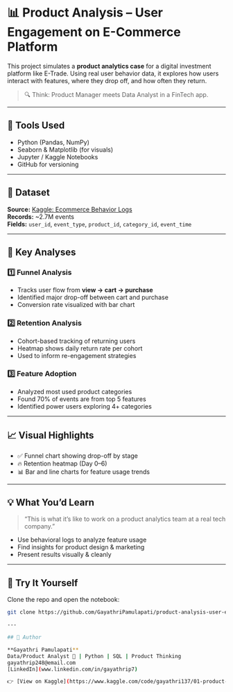 # 📊 Product Analysis – User Engagement on E-Commerce Platform

This project simulates a **product analytics case** for a digital investment platform like E-Trade. Using real user behavior data, it explores how users interact with features, where they drop off, and how often they return.

> 🔍 Think: Product Manager meets Data Analyst in a FinTech app.

---

## 🔧 Tools Used
- Python (Pandas, NumPy)
- Seaborn & Matplotlib (for visuals)
- Jupyter / Kaggle Notebooks
- GitHub for versioning

---

## 📁 Dataset
**Source:** [Kaggle: Ecommerce Behavior Logs](https://www.kaggle.com/datasets/mkechinov/ecommerce-behavior-data-from-multi-category-store)  
**Records:** ~2.7M events  
**Fields:** `user_id`, `event_type`, `product_id`, `category_id`, `event_time`

---

## 🧠 Key Analyses

### 1️⃣ Funnel Analysis
- Tracks user flow from **view → cart → purchase**
- Identified major drop-off between cart and purchase
- Conversion rate visualized with bar chart

### 2️⃣ Retention Analysis
- Cohort-based tracking of returning users
- Heatmap shows daily return rate per cohort
- Used to inform re-engagement strategies

### 3️⃣ Feature Adoption
- Analyzed most used product categories
- Found 70% of events are from top 5 features
- Identified power users exploring 4+ categories

---

## 📈 Visual Highlights

- ✅ Funnel chart showing drop-off by stage
- 🔥 Retention heatmap (Day 0–6)
- 📊 Bar and line charts for feature usage trends

---

## 💡 What You’d Learn

> “This is what it’s like to work on a product analytics team at a real tech company.”

- Use behavioral logs to analyze feature usage
- Find insights for product design & marketing
- Present results visually & cleanly

---

## 🚀 Try It Yourself

Clone the repo and open the notebook:

```bash
git clone https://github.com/GayathriPamulapati/product-analysis-user-engagement.git

---

## 📌 Author

**Gayathri Pamulapati**  
Data/Product Analyst 💼 | Python | SQL | Product Thinking  
gayathrip248@email.com  
[LinkedIn](www.linkedin.com/in/gayathrip7)

👉 [View on Kaggle](https://www.kaggle.com/code/gayathri137/01-product-user-analysis)
